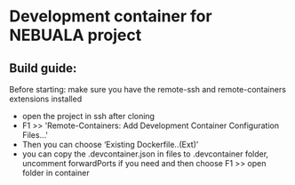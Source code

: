 # Development container for NEBUALA project
## Build guide:
Before starting: make sure you have the remote-ssh and remote-containers extensions installed
- open the project in ssh after cloning 
- F1 >> 'Remote-Containers: Add Development Container Configuration Files…'
- Then you can choose ‘Existing Dockerfile..(Ext)’ 
- you can copy the .devcontainer.json in files to .devcontainer folder, uncomment forwardPorts if you need
  and then choose F1 >> open folder in container
  